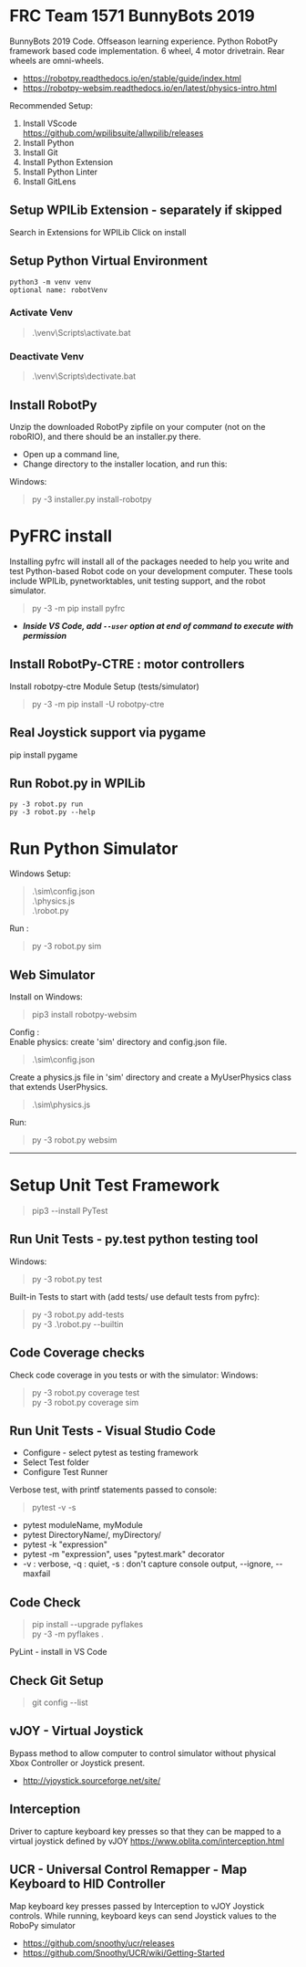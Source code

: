 # FRC Team 1571 BunnyBots 2019
 BunnyBots 2019 Code. Offseason learning experience. Python RobotPy framework based code implementation. 6 wheel, 4 motor drivetrain. Rear wheels are omni-wheels.

- https://robotpy.readthedocs.io/en/stable/guide/index.html 
- https://robotpy-websim.readthedocs.io/en/latest/physics-intro.html

Recommended  Setup:  
1. Install VScode  
https://github.com/wpilibsuite/allwpilib/releases 
2. Install Python  
3. Install Git  
4. Install Python Extension  
5. Install Python Linter  
6. Install GitLens

## Setup WPILib Extension - separately if skipped
Search in Extensions for WPILib
Click on install

## Setup Python Virtual Environment
    python3 -m venv venv  
    optional name: robotVenv

### Activate Venv
> .\venv\Scripts\activate.bat

### Deactivate Venv
> .\venv\Scripts\dectivate.bat

## Install RobotPy
Unzip the downloaded RobotPy zipfile on your computer (not on the roboRIO), and there should be an installer.py there. 
- Open up a command line, 
- Change directory to the installer location, and run this:  

Windows:  
> py -3 installer.py install-robotpy


# PyFRC install
Installing pyfrc will install all of the packages needed to help you write and test Python-based Robot code on your development computer. These tools include WPILib, pynetworktables, unit testing support, and the robot simulator.
> py -3 -m pip install pyfrc
* ***Inside VS Code, add `--user` option at end of command to execute with permission***

## Install RobotPy-CTRE : motor controllers
Install robotpy-ctre Module
Setup (tests/simulator)  
> py -3 -m pip install -U robotpy-ctre  


## Real Joystick support via pygame
pip install pygame

## Run Robot.py in WPILib
    py -3 robot.py run
    py -3 robot.py --help


# Run Python Simulator
Windows Setup:
> .\sim\config.json  
> .\physics.js   
> .\robot.py   

Run :
> py -3 robot.py sim

## Web Simulator
Install on Windows: 
> pip3 install robotpy-websim  

Config :  
Enable physics: create 'sim' directory and config.json file.  
 > .\sim\config.json 

 Create a physics.js file in 'sim' directory and create a MyUserPhysics class that extends UserPhysics. 
 > .\sim\physics.js 

Run:   
> py -3 robot.py websim


-----
# Setup Unit Test Framework
> pip3 --install PyTest

## Run Unit Tests - py.test python testing tool
Windows:  
> py -3 robot.py test

Built-in Tests to start with (add tests/ use default tests from pyfrc):
> py -3 robot.py add-tests  
> py -3 .\robot.py --builtin

## Code Coverage checks
Check code coverage in you tests or with the simulator: 
Windows:   
> py -3 robot.py coverage test  
> py -3 robot.py coverage sim

## Run Unit Tests - Visual Studio Code
- Configure - select pytest as testing framework
- Select Test folder
- Configure Test Runner  

Verbose test, with printf statements passed to console:
> pytest -v -s

- pytest moduleName, myModule
- pytest DirectoryName/, myDirectory/
- pytest -k "expression"
- pytest -m "expression", uses "pytest.mark" decorator
- -v : verbose, -q : quiet, -s : don't capture console output, --ignore, --maxfail


## Code Check
> pip install --upgrade pyflakes  
> py -3 -m pyflakes .   

PyLint - install in VS Code

## Check Git Setup
> git config --list


## vJOY - Virtual Joystick
Bypass method to allow computer to control simulator without physical Xbox Controller or Joystick present.  
- http://vjoystick.sourceforge.net/site/

## Interception
Driver to capture keyboard key presses so that they can be mapped to a virtual joystick defined by vJOY
https://www.oblita.com/interception.html

## UCR - Universal Control Remapper - Map Keyboard to HID Controller
Map keyboard key presses passed by Interception to vJOY Joystick controls. While running, keyboard keys can send Joystick values to the RoboPy simulator
- https://github.com/snoothy/ucr/releases
- https://github.com/Snoothy/UCR/wiki/Getting-Started

###